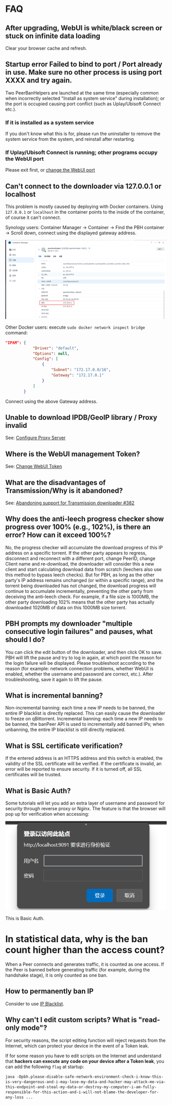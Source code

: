 # FAQ

## After upgrading, WebUI is white/black screen or stuck on infinite data loading

Clear your browser cache and refresh.

## Startup error Failed to bind to port / Port already in use. Make sure no other process is using port XXXX and try again.

Two PeerBanHelpers are launched at the same time (especially common when incorrectly selected "Install as system service" during installation); or the port is occupied causing port conflict (such as Uplay/Ubisoft Connect etc.).

### If it is installed as a system service

If you don't know what this is for, please run the uninstaller to remove the system service from the system, and reinstall after restarting.

### If Uplay/Ubisoft Connect is running; other programs occupy the WebUI port

Please exit first, or [change the WebUI port](./network/http-server.md#change-webui-port)

## Can't connect to the downloader via 127.0.0.1 or localhost

This problem is mostly caused by deploying with Docker containers. Using `127.0.0.1` or `localhost` in the container points to the inside of the container, of course it can't connect.

Synology users: Container Manager -> Container -> Find the PBH container -> Scroll down, connect using the displayed gateway address.

![dsm-gateway](./assets/dsm-network-gateway.png)

Other Docker users: execute `sudo docker network inspect bridge` command:

```json
"IPAM": {
            "Driver": "default",
            "Options": null,
            "Config": [
                {
                    "Subnet": "172.17.0.0/16",
                    "Gateway": "172.17.0.1"
                }
            ]
        }
```

Connect using the above Gateway address.

## Unable to download IPDB/GeoIP library / Proxy invalid

See: [Configure Proxy Server](./network/proxy-server.md)

## Where is the WebUI management Token?

See: [Change WebUI Token](./network/http-server.md#change-webui-token)

## What are the disadvantages of Transmission/Why is it abandoned?

See: [Abandoning support for Transmission downloader #382](https://github.com/PBH-BTN/PeerBanHelper/issues/382)

## Why does the anti-leech progress checker show progress over 100% (e.g., 102%), is there an error? How can it exceed 100%?

No, the progress checker will accumulate the download progress of this IP address on a specific torrent. If the other party appears to regress, disconnect and reconnect with a different port, change PeerID, change Client name and re-download, the downloader will consider this a new client and start calculating download data from scratch (leechers also use this method to bypass leech checks). But for PBH, as long as the other party's IP address remains unchanged (or within a specific range), and the torrent being downloaded has not changed, the download progress will continue to accumulate incrementally, preventing the other party from deceiving the anti-leech check. For example, if a file size is 1000MB, the other party downloading 102% means that the other party has actually downloaded 1020MB of data on this 1000MB size torrent.

## PBH prompts my downloader "multiple consecutive login failures" and pauses, what should I do?

You can click the edit button of the downloader, and then click OK to save. PBH will lift the pause and try to log in again, at which point the reason for the login failure will be displayed. Please troubleshoot according to the reason (for example: network connection problems, whether WebUI is enabled, whether the username and password are correct, etc.). After troubleshooting, save it again to lift the pause.

## What is incremental banning?

Non-incremental banning: each time a new IP needs to be banned, the entire IP blacklist is directly replaced. This can easily cause the downloader to freeze on qBittorrent.
Incremental banning: each time a new IP needs to be banned, the banPeer API is used to incrementally add banned IPs; when unbanning, the entire IP blacklist is still directly replaced.

## What is SSL certificate verification?

If the entered address is an HTTPS address and this switch is enabled, the validity of the SSL certificate will be verified. If the certificate is invalid, an error will be reported to ensure security. If it is turned off, all SSL certificates will be trusted.

## What is Basic Auth?

Some tutorials will let you add an extra layer of username and password for security through reverse proxy or Nginx. The feature is that the browser will pop up for verification when accessing:

![basic-auth](./assets/basic-auth.png)

This is Basic Auth.

# In statistical data, why is the ban count higher than the access count?

When a Peer connects and generates traffic, it is counted as one access. If the Peer is banned before generating traffic (for example, during the handshake stage), it is only counted as one ban.

## How to permanently ban IP

Consider to use [IP Blacklist](./module/ip-address-blocker.md).

## Why can't I edit custom scripts? What is "read-only mode"?

For security reasons, the script editing function will reject requests from the Internet, which can protect your device in the event of a Token leak.

If for some reason you have to edit scripts on the Internet and understand that **hackers can execute any code on your device after a Token leak**, you can add the following `flag` at startup:
```
java -Dpbh.please-disable-safe-network-environment-check-i-know-this-is-very-dangerous-and-i-may-lose-my-data-and-hacker-may-attack-me-via-this-endpoint-and-steal-my-data-or-destroy-my-computer-i-am-fully-responsible-for-this-action-and-i-will-not-blame-the-developer-for-any-loss ...
```
